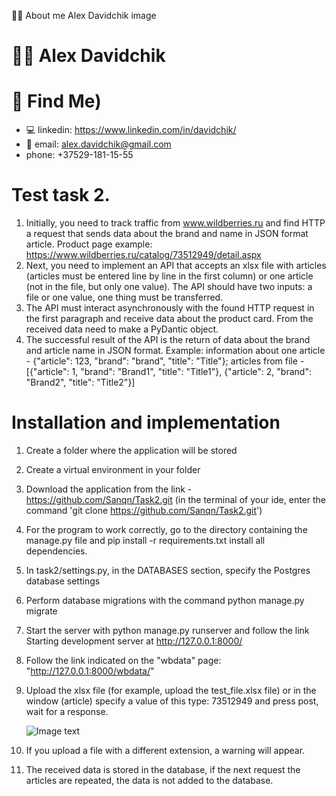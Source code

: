 👨‍💻 About me
Alex Davidchik
image
# 👨‍💻 Alex Davidchik

# 🧐 Find Me)
* 💻 linkedin: https://www.linkedin.com/in/davidchik/
* 📧 email: alex.davidchik@gmail.com
* phone: +37529-181-15-55

# Test task 2.
1. Initially, you need to track traffic from www.wildberries.ru and find HTTP
a request that sends data about the brand and name in JSON format
article. Product page example:
https://www.wildberries.ru/catalog/73512949/detail.aspx
2. Next, you need to implement an API that accepts an xlsx file with
articles (articles must be entered line by line in the first column) or
one article (not in the file, but only one value). The API should have
two inputs: a file or one value, one thing must be transferred.
3. The API must interact asynchronously with the found HTTP request in
the first paragraph and receive data about the product card. From the received data
need to make a PyDantic object.
4. The successful result of the API is the return of data about the brand and
article name in JSON format. Example: information about one article -
{"article": 123, "brand": "brand", "title": "Title"}; articles from file - [{"article": 1,
"brand": "Brand1", "title": "Title1"}, {"article": 2, "brand": "Brand2", "title": "Title2"}]

# Installation and implementation

1. Create a folder where the application will be stored
2. Create a virtual environment in your folder
3. Download the application from the link - https://github.com/Sanqn/Task2.git
   (in the terminal of your ide, enter the command 'git clone https://github.com/Sanqn/Task2.git')
4. For the program to work correctly, go to the directory containing the manage.py file and
   pip install -r requirements.txt install all dependencies.
5. In task2/settings.py, in the DATABASES section, specify the Postgres database settings
6. Perform database migrations with the command python manage.py migrate
7. Start the server with python manage.py runserver and follow the link
   Starting development server at http://127.0.0.1:8000/
8. Follow the link indicated on the "wbdata" page: "http://127.0.0.1:8000/wbdata/"
9. Upload the xlsx file (for example, upload the test_file.xlsx file) or in the window (article) specify
   a value of this type: 73512949 and press post, wait for a response.

   ![Image text](https://i.ibb.co/hC1fKbq/Screen1.png)
10. If you upload a file with a different extension, a warning will appear.
11. The received data is stored in the database, if the next request the articles are repeated, 
    the data is not added to the database.
